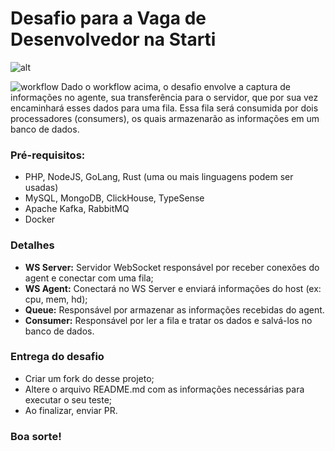 # Desafio para a Vaga de Desenvolvedor na Starti

![alt](https://res.cloudinary.com/site-starti/image/upload/f_auto,q_auto,w_100/v1/starti/logo)

![workflow](https://github.com/starti-tecnologia/challenge-24/assets/11998949/7f71ea10-e4cb-4a6b-955d-db988a0df8d6)
Dado o workflow acima, o desafio envolve a captura de informações no agente, sua transferência para o servidor, que por sua vez encaminhará esses dados para uma fila. Essa fila será consumida por dois processadores (consumers), os quais armazenarão as informações em um banco de dados.

### Pré-requisitos:
* PHP, NodeJS, GoLang, Rust (uma ou mais linguagens podem ser usadas)
* MySQL, MongoDB, ClickHouse, TypeSense
* Apache Kafka, RabbitMQ
* Docker

### Detalhes
* **WS Server:** Servidor WebSocket responsável por receber conexões do agent e conectar com uma fila;
* **WS Agent:** Conectará no WS Server e enviará informações do host (ex: cpu, mem, hd);
* **Queue:** Responsável por armazenar as informações recebidas do agent.
* **Consumer:** Responsável por ler a fila e tratar os dados e salvá-los no banco de dados.

### Entrega do desafio
* Criar um fork do desse projeto;
* Altere o arquivo README.md com as informações necessárias para executar o seu teste;
* Ao finalizar, enviar PR.

### Boa sorte!
